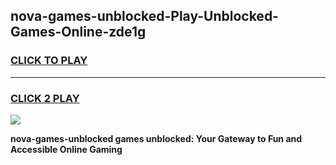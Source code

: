 
## nova-games-unblocked-Play-Unblocked-Games-Online-zde1g
<h3>
<a href="https://premium76.site?title=nova-games-unblocked&ref=25A">CLICK TO PLAY</a></h3>
<hr>

<h3>
<a href="https://premium76.site?title=nova-games-unblocked&ref=25A">CLICK 2 PLAY</a>
  
</h3>

<a href="https://premium76.site?title=nova-games-unblocked&ref=25A"><img src="https://clearcache.store/games.png"></a>


**nova-games-unblocked games unblocked: Your Gateway to Fun and Accessible Online Gaming**
